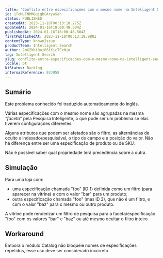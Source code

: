 ```yaml
---
title: 'Conflito entre especificações com o mesmo nome na Intelligent Search'
id: 1TcMLTNMMGqjgbGArywSeh
status: PUBLISHED
createdAt: 2023-11-10T00:13:18.275Z
updatedAt: 2024-01-16T18:00:48.504Z
publishedAt: 2024-01-16T18:00:48.504Z
firstPublishedAt: 2023-11-10T00:13:18.980Z
contentType: knownIssue
productTeam: Intelligent Search
author: 2mXZkbi0oi061KicTExNjo
tag: Intelligent Search
slug: conflito-entre-especificacoes-com-o-mesmo-nome-na-intelligent-search
locale: pt
kiStatus: Backlog
internalReference: 933958
---
```


## Sumário

<div class="alert alert-info">
  <p>Este problema conhecido foi traduzido automaticamente do inglês.</p>
</div>


Várias especificações com o mesmo nome são agrupadas na mesma _"faceta"_ pela Pesquisa Inteligente, o que pode ser um problema se elas tiverem configurações diferentes.

Alguns atributos que podem ser afetados são o filtro, as alternâncias de oculto e indexado/pesquisável, o tipo de campo e a posição do valor. Não há diferença entre ser uma especificação de produto ou de SKU.

Não é possível saber qual propriedade terá precedência sobre a outra.

## Simulação


Para uma loja com:
- uma especificação chamada "foo" (ID 1) definida como um filtro (para aparecer na vitrine) e com o valor "bar" para um produto;
- outra especificação chamada "foo" (mas ID 2), que não é um filtro, e com o valor "baz" para o mesmo ou outro produto.

A vitrine pode renderizar um filtro de pesquisa para a faceta/especificação "foo" com os valores "bar" e "baz" ou até mesmo ocultar o filtro inteiro

## Workaround


Embora o módulo Catalog não bloqueie nomes de especificações repetidos, esse uso deve ser considerado incorreto.




